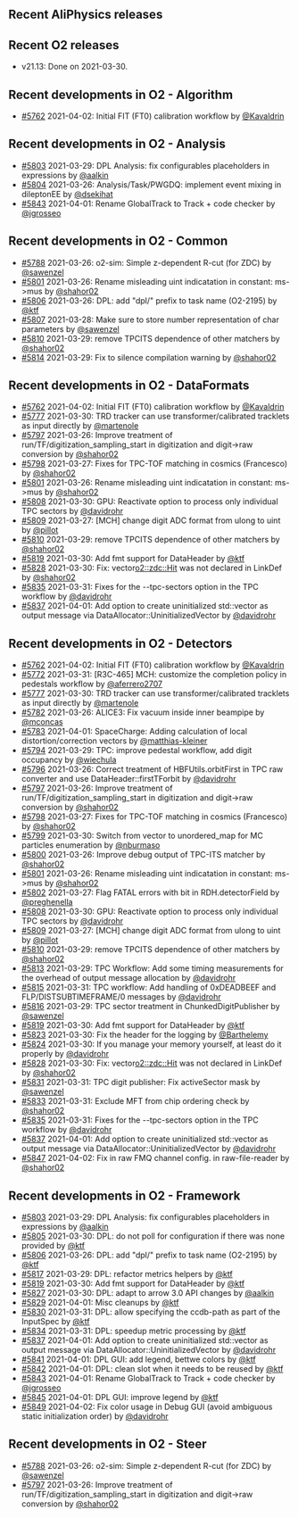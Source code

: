 ## Recent AliPhysics releases
## Recent O2 releases
- v21.13: Done on 2021-03-30.
## Recent developments in O2 - Algorithm
- [#5762](https://github.com/AliceO2Group/AliceO2/pull/5762) 2021-04-02: Initial FIT (FT0) calibration workflow by [@Kavaldrin](https://github.com/Kavaldrin)
## Recent developments in O2 - Analysis
- [#5803](https://github.com/AliceO2Group/AliceO2/pull/5803) 2021-03-29: DPL Analysis: fix configurables placeholders in expressions by [@aalkin](https://github.com/aalkin)
- [#5804](https://github.com/AliceO2Group/AliceO2/pull/5804) 2021-03-26: Analysis/Task/PWGDQ: implement event mixing in dileptonEE by [@dsekihat](https://github.com/dsekihat)
- [#5843](https://github.com/AliceO2Group/AliceO2/pull/5843) 2021-04-01: Rename GlobalTrack to Track + code checker by [@jgrosseo](https://github.com/jgrosseo)
## Recent developments in O2 - Common
- [#5788](https://github.com/AliceO2Group/AliceO2/pull/5788) 2021-03-26: o2-sim: Simple z-dependent R-cut (for ZDC) by [@sawenzel](https://github.com/sawenzel)
- [#5801](https://github.com/AliceO2Group/AliceO2/pull/5801) 2021-03-26: Rename misleading uint indicatation in constant: ms->mus by [@shahor02](https://github.com/shahor02)
- [#5806](https://github.com/AliceO2Group/AliceO2/pull/5806) 2021-03-26: DPL: add "dpl/" prefix to task name (O2-2195) by [@ktf](https://github.com/ktf)
- [#5807](https://github.com/AliceO2Group/AliceO2/pull/5807) 2021-03-28: Make sure to store number representation of char parameters by [@sawenzel](https://github.com/sawenzel)
- [#5810](https://github.com/AliceO2Group/AliceO2/pull/5810) 2021-03-29: remove TPCITS dependence of other matchers by [@shahor02](https://github.com/shahor02)
- [#5814](https://github.com/AliceO2Group/AliceO2/pull/5814) 2021-03-29: Fix to silence compilation warning by [@shahor02](https://github.com/shahor02)
## Recent developments in O2 - DataFormats
- [#5762](https://github.com/AliceO2Group/AliceO2/pull/5762) 2021-04-02: Initial FIT (FT0) calibration workflow by [@Kavaldrin](https://github.com/Kavaldrin)
- [#5777](https://github.com/AliceO2Group/AliceO2/pull/5777) 2021-03-30: TRD tracker can use transformer/calibrated tracklets as input directly by [@martenole](https://github.com/martenole)
- [#5797](https://github.com/AliceO2Group/AliceO2/pull/5797) 2021-03-26: Improve treatment of run/TF/digitization_sampling_start in digitization and digit->raw conversion by [@shahor02](https://github.com/shahor02)
- [#5798](https://github.com/AliceO2Group/AliceO2/pull/5798) 2021-03-27: Fixes for TPC-TOF matching in cosmics (Francesco) by [@shahor02](https://github.com/shahor02)
- [#5801](https://github.com/AliceO2Group/AliceO2/pull/5801) 2021-03-26: Rename misleading uint indicatation in constant: ms->mus by [@shahor02](https://github.com/shahor02)
- [#5808](https://github.com/AliceO2Group/AliceO2/pull/5808) 2021-03-30: GPU: Reactivate option to process only individual TPC sectors by [@davidrohr](https://github.com/davidrohr)
- [#5809](https://github.com/AliceO2Group/AliceO2/pull/5809) 2021-03-27: [MCH] change digit ADC format from ulong to uint by [@pillot](https://github.com/pillot)
- [#5810](https://github.com/AliceO2Group/AliceO2/pull/5810) 2021-03-29: remove TPCITS dependence of other matchers by [@shahor02](https://github.com/shahor02)
- [#5819](https://github.com/AliceO2Group/AliceO2/pull/5819) 2021-03-30: Add fmt support for DataHeader by [@ktf](https://github.com/ktf)
- [#5828](https://github.com/AliceO2Group/AliceO2/pull/5828) 2021-03-30: Fix: vector<o2::zdc::Hit> was not declared in LinkDef by [@shahor02](https://github.com/shahor02)
- [#5835](https://github.com/AliceO2Group/AliceO2/pull/5835) 2021-03-31: Fixes for the --tpc-sectors option in the TPC workflow by [@davidrohr](https://github.com/davidrohr)
- [#5837](https://github.com/AliceO2Group/AliceO2/pull/5837) 2021-04-01: Add option to create uninitialized std::vector as output message via DataAllocator::UninitializedVector by [@davidrohr](https://github.com/davidrohr)
## Recent developments in O2 - Detectors
- [#5762](https://github.com/AliceO2Group/AliceO2/pull/5762) 2021-04-02: Initial FIT (FT0) calibration workflow by [@Kavaldrin](https://github.com/Kavaldrin)
- [#5772](https://github.com/AliceO2Group/AliceO2/pull/5772) 2021-03-31: [R3C-465] MCH: customize the  completion policy in pedestals workflow by [@aferrero2707](https://github.com/aferrero2707)
- [#5777](https://github.com/AliceO2Group/AliceO2/pull/5777) 2021-03-30: TRD tracker can use transformer/calibrated tracklets as input directly by [@martenole](https://github.com/martenole)
- [#5782](https://github.com/AliceO2Group/AliceO2/pull/5782) 2021-03-26: ALICE3: Fix vacuum inside inner beampipe by [@mconcas](https://github.com/mconcas)
- [#5783](https://github.com/AliceO2Group/AliceO2/pull/5783) 2021-04-01: SpaceCharge: Adding calculation of local distortion/correction vectors by [@matthias-kleiner](https://github.com/matthias-kleiner)
- [#5794](https://github.com/AliceO2Group/AliceO2/pull/5794) 2021-03-29: TPC: improve pedestal workflow, add digit occupancy by [@wiechula](https://github.com/wiechula)
- [#5796](https://github.com/AliceO2Group/AliceO2/pull/5796) 2021-03-26: Correct treatment of HBFUtils.orbitFirst in TPC raw converter and use DataHeader::firstTForbit by [@davidrohr](https://github.com/davidrohr)
- [#5797](https://github.com/AliceO2Group/AliceO2/pull/5797) 2021-03-26: Improve treatment of run/TF/digitization_sampling_start in digitization and digit->raw conversion by [@shahor02](https://github.com/shahor02)
- [#5798](https://github.com/AliceO2Group/AliceO2/pull/5798) 2021-03-27: Fixes for TPC-TOF matching in cosmics (Francesco) by [@shahor02](https://github.com/shahor02)
- [#5799](https://github.com/AliceO2Group/AliceO2/pull/5799) 2021-03-30: Switch from vector to unordered_map for MC particles enumeration by [@nburmaso](https://github.com/nburmaso)
- [#5800](https://github.com/AliceO2Group/AliceO2/pull/5800) 2021-03-26: Improve debug output of TPC-ITS matcher by [@shahor02](https://github.com/shahor02)
- [#5801](https://github.com/AliceO2Group/AliceO2/pull/5801) 2021-03-26: Rename misleading uint indicatation in constant: ms->mus by [@shahor02](https://github.com/shahor02)
- [#5802](https://github.com/AliceO2Group/AliceO2/pull/5802) 2021-03-27: Flag FATAL errors with bit in RDH.detectorField by [@preghenella](https://github.com/preghenella)
- [#5808](https://github.com/AliceO2Group/AliceO2/pull/5808) 2021-03-30: GPU: Reactivate option to process only individual TPC sectors by [@davidrohr](https://github.com/davidrohr)
- [#5809](https://github.com/AliceO2Group/AliceO2/pull/5809) 2021-03-27: [MCH] change digit ADC format from ulong to uint by [@pillot](https://github.com/pillot)
- [#5810](https://github.com/AliceO2Group/AliceO2/pull/5810) 2021-03-29: remove TPCITS dependence of other matchers by [@shahor02](https://github.com/shahor02)
- [#5813](https://github.com/AliceO2Group/AliceO2/pull/5813) 2021-03-29: TPC Workflow: Add some timing measurements for the overhead of output message allocation by [@davidrohr](https://github.com/davidrohr)
- [#5815](https://github.com/AliceO2Group/AliceO2/pull/5815) 2021-03-31: TPC workflow: Add handling of 0xDEADBEEF and FLP/DISTSUBTIMEFRAME/0 messages by [@davidrohr](https://github.com/davidrohr)
- [#5816](https://github.com/AliceO2Group/AliceO2/pull/5816) 2021-03-29: TPC sector treatment in ChunkedDigitPublisher by [@sawenzel](https://github.com/sawenzel)
- [#5819](https://github.com/AliceO2Group/AliceO2/pull/5819) 2021-03-30: Add fmt support for DataHeader by [@ktf](https://github.com/ktf)
- [#5823](https://github.com/AliceO2Group/AliceO2/pull/5823) 2021-03-30: Fix the header for the logging by [@Barthelemy](https://github.com/Barthelemy)
- [#5824](https://github.com/AliceO2Group/AliceO2/pull/5824) 2021-03-30: If you manage your memory yourself, at least do it properly by [@davidrohr](https://github.com/davidrohr)
- [#5828](https://github.com/AliceO2Group/AliceO2/pull/5828) 2021-03-30: Fix: vector<o2::zdc::Hit> was not declared in LinkDef by [@shahor02](https://github.com/shahor02)
- [#5831](https://github.com/AliceO2Group/AliceO2/pull/5831) 2021-03-31: TPC digit publisher: Fix activeSector mask by [@sawenzel](https://github.com/sawenzel)
- [#5833](https://github.com/AliceO2Group/AliceO2/pull/5833) 2021-03-31: Exclude MFT from chip ordering check by [@shahor02](https://github.com/shahor02)
- [#5835](https://github.com/AliceO2Group/AliceO2/pull/5835) 2021-03-31: Fixes for the --tpc-sectors option in the TPC workflow by [@davidrohr](https://github.com/davidrohr)
- [#5837](https://github.com/AliceO2Group/AliceO2/pull/5837) 2021-04-01: Add option to create uninitialized std::vector as output message via DataAllocator::UninitializedVector by [@davidrohr](https://github.com/davidrohr)
- [#5847](https://github.com/AliceO2Group/AliceO2/pull/5847) 2021-04-02: Fix in raw FMQ channel config. in raw-file-reader by [@shahor02](https://github.com/shahor02)
## Recent developments in O2 - Framework
- [#5803](https://github.com/AliceO2Group/AliceO2/pull/5803) 2021-03-29: DPL Analysis: fix configurables placeholders in expressions by [@aalkin](https://github.com/aalkin)
- [#5805](https://github.com/AliceO2Group/AliceO2/pull/5805) 2021-03-30: DPL: do not poll for configuration if there was none provided by [@ktf](https://github.com/ktf)
- [#5806](https://github.com/AliceO2Group/AliceO2/pull/5806) 2021-03-26: DPL: add "dpl/" prefix to task name (O2-2195) by [@ktf](https://github.com/ktf)
- [#5817](https://github.com/AliceO2Group/AliceO2/pull/5817) 2021-03-29: DPL: refactor metrics helpers by [@ktf](https://github.com/ktf)
- [#5819](https://github.com/AliceO2Group/AliceO2/pull/5819) 2021-03-30: Add fmt support for DataHeader by [@ktf](https://github.com/ktf)
- [#5827](https://github.com/AliceO2Group/AliceO2/pull/5827) 2021-03-30: DPL: adapt to arrow 3.0 API changes by [@aalkin](https://github.com/aalkin)
- [#5829](https://github.com/AliceO2Group/AliceO2/pull/5829) 2021-04-01: Misc cleanups by [@ktf](https://github.com/ktf)
- [#5830](https://github.com/AliceO2Group/AliceO2/pull/5830) 2021-03-31: DPL: allow specifying the ccdb-path as part of the InputSpec by [@ktf](https://github.com/ktf)
- [#5834](https://github.com/AliceO2Group/AliceO2/pull/5834) 2021-03-31: DPL: speedup metric processing by [@ktf](https://github.com/ktf)
- [#5837](https://github.com/AliceO2Group/AliceO2/pull/5837) 2021-04-01: Add option to create uninitialized std::vector as output message via DataAllocator::UninitializedVector by [@davidrohr](https://github.com/davidrohr)
- [#5841](https://github.com/AliceO2Group/AliceO2/pull/5841) 2021-04-01: DPL GUI: add legend, bettwe colors by [@ktf](https://github.com/ktf)
- [#5842](https://github.com/AliceO2Group/AliceO2/pull/5842) 2021-04-01: DPL: clean slot when it needs to be reused by [@ktf](https://github.com/ktf)
- [#5843](https://github.com/AliceO2Group/AliceO2/pull/5843) 2021-04-01: Rename GlobalTrack to Track + code checker by [@jgrosseo](https://github.com/jgrosseo)
- [#5845](https://github.com/AliceO2Group/AliceO2/pull/5845) 2021-04-01: DPL GUI: improve legend by [@ktf](https://github.com/ktf)
- [#5849](https://github.com/AliceO2Group/AliceO2/pull/5849) 2021-04-02: Fix color usage in Debug GUI (avoid ambiguous static initialization order) by [@davidrohr](https://github.com/davidrohr)
## Recent developments in O2 - Steer
- [#5788](https://github.com/AliceO2Group/AliceO2/pull/5788) 2021-03-26: o2-sim: Simple z-dependent R-cut (for ZDC) by [@sawenzel](https://github.com/sawenzel)
- [#5797](https://github.com/AliceO2Group/AliceO2/pull/5797) 2021-03-26: Improve treatment of run/TF/digitization_sampling_start in digitization and digit->raw conversion by [@shahor02](https://github.com/shahor02)
